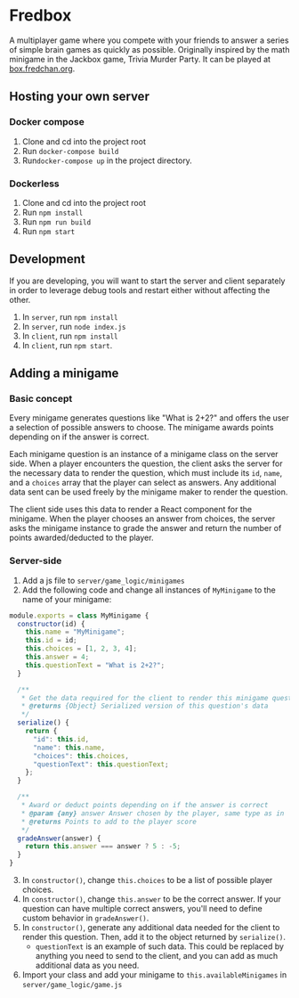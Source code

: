 # Fredbox
A multiplayer game where you compete with your friends to answer a series of simple brain games as quickly as possible. Originally inspired by the math minigame in the Jackbox game, Trivia Murder Party. It can be played at [box.fredchan.org](https://box.fredchan.org/).

## Hosting your own server
### Docker compose
1. Clone and cd into the project root
2. Run `docker-compose build`
3. Run`docker-compose up` in the project directory.

### Dockerless
1. Clone and cd into the project root
2. Run `npm install`
3. Run `npm run build`
4. Run `npm start`

## Development
If you are developing, you will want to start the server and client separately in order to leverage debug tools and restart either without affecting the other.
1. In `server`, run `npm install`
2. In `server`, run `node index.js`
3. In `client`, run `npm install`
4. In `client`, run `npm start`.

## Adding a minigame
### Basic concept
Every minigame generates questions like "What is 2+2?" and offers the user a selection of possible answers to choose. The minigame awards points depending on if the answer is correct.

Each minigame question is an instance of a minigame class on the server side. When a player encounters the question, the client asks the server for the necessary data to render the question, which must include its `id`, `name`, and a `choices` array that the player can select as answers. Any additional data sent can be used freely by the minigame maker to render the question.

The client side uses this data to render a React component for the minigame. When the player chooses an answer from choices, the server asks the minigame instance to grade the answer and return the number of points awarded/deducted to the player.

### Server-side
1. Add a js file to `server/game_logic/minigames`
2. Add the following code and change all instances of `MyMinigame` to the name of your minigame:
```js
module.exports = class MyMinigame {
  constructor(id) {
    this.name = "MyMinigame";
    this.id = id;
    this.choices = [1, 2, 3, 4];
    this.answer = 4;
    this.questionText = "What is 2+2?";
  }

  /**
   * Get the data required for the client to render this minigame question
   * @returns {Object} Serialized version of this question's data
   */
  serialize() {
    return {
      "id": this.id,
      "name": this.name,
      "choices": this.choices,
      "questionText": this.questionText;
    };
  }

  /**
   * Award or deduct points depending on if the answer is correct
   * @param {any} answer Answer chosen by the player, same type as in `this.choices`
   * @returns Points to add to the player score
   */
  gradeAnswer(answer) {
    return this.answer === answer ? 5 : -5;
  }
}
```
3. In `constructor()`, change `this.choices` to be a list of possible player choices.
4. In `constructor()`, change `this.answer` to be the correct answer. If your question can have multiple correct answers, you'll need to define custom behavior in `gradeAnswer()`.
4. In `constructor()`, generate any additional data needed for the client to render this question. Then, add it to the object returned by `serialize()`.
    * `questionText` is an example of such data. This could be replaced by anything you need to send to the client, and you can add as much additional data as you need.
5. Import your class and add your minigame to `this.availableMinigames` in `server/game_logic/game.js`